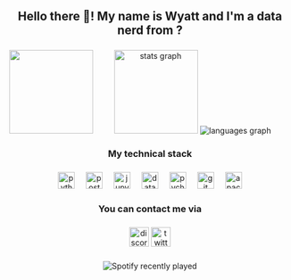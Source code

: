 <h2 align="center">Hello there 👋! My name is Wyatt and I'm a data nerd from ?</h2>

###

<img align="left" height="150" src="https://media1.giphy.com/media/v1.Y2lkPTc5MGI3NjExc3lyY2JhOGZtZWh0ZTZhdzJlOTl5NXZhZHA2YzFyNXptbmllNXZsZyZlcD12MV9pbnRlcm5hbF9naWZfYnlfaWQmY3Q9Zw/s5wFafpHxqKbIEERl9/giphy.gif"  />

###

<div align="center">
  <img src="https://github-readme-stats.vercel.app/api?username=juuzzou&hide_title=false&show_icons=true&include_all_commits=true&count_private=true&&theme=github_dark&locale=en&hide_border=true" height="150" alt="stats graph"  />
  <img src="https://github-readme-stats.vercel.app/api/top-langs?username=juuzzou&locale=en" alt="languages graph"  />
</div>

###

<h3 align="center">My technical stack</h3>

###

<div align="center">
  <img src="https://cdn.jsdelivr.net/gh/devicons/devicon/icons/python/python-original.svg" height="30" alt="python logo"  />
  <img width="12" />
  <img src="https://cdn.jsdelivr.net/gh/devicons/devicon/icons/postgresql/postgresql-original.svg" height="30" alt="postgresql logo"  />
  <img width="12" />
  <img src="https://cdn.jsdelivr.net/gh/devicons/devicon/icons/jupyter/jupyter-original.svg" height="30" alt="jupyter logo"  />
  <img width="12" />
  <img src="https://cdn.jsdelivr.net/gh/devicons/devicon/icons/datagrip/datagrip-original.svg" height="30" alt="datagrip logo"  />
  <img width="12" />
  <img src="https://cdn.jsdelivr.net/gh/devicons/devicon/icons/pycharm/pycharm-original.svg" height="30" alt="pycharm logo"  />
  <img width="12" />
  <img src="https://cdn.jsdelivr.net/gh/devicons/devicon/icons/git/git-original.svg" height="30" alt="git logo"  />
  <img width="12" />
  <img src="https://cdn.jsdelivr.net/gh/devicons/devicon/icons/apachekafka/apachekafka-original.svg" height="30" alt="apachekafka logo"  />
</div>

###

<h3 align="center">You can contact me via </h3>

###

<div align="center">
  <img src="https://img.shields.io/static/v1?message=Discord&logo=discord&label=&color=7289DA&logoColor=white&labelColor=&style=for-the-badge" height="35" alt="discord logo"  />
  <a href="https://x.com/7uuzzou" target="_blank">
    <img src="https://img.shields.io/static/v1?message=Twitter&logo=twitter&label=&color=1DA1F2&logoColor=white&labelColor=&style=for-the-badge" height="35" alt="twitter logo"  />
  </a>
</div>

###

<div align="center">
  <img src="https://spotify-recently-played-readme.vercel.app/api?user=31wxzid7cxbgicbgrfnvgkojhws4&count=5&unique=false" alt="Spotify recently played"  />  
</div>

###

